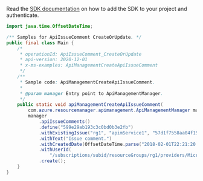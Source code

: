 Read the [SDK documentation](https://github.com/Azure/azure-sdk-for-java/blob/azure-resourcemanager-apimanagement_1.0.0-beta.2/sdk/apimanagement/azure-resourcemanager-apimanagement/README.md) on how to add the SDK to your project and authenticate.

```java
import java.time.OffsetDateTime;

/** Samples for ApiIssueComment CreateOrUpdate. */
public final class Main {
    /*
     * operationId: ApiIssueComment_CreateOrUpdate
     * api-version: 2020-12-01
     * x-ms-examples: ApiManagementCreateApiIssueComment
     */
    /**
     * Sample code: ApiManagementCreateApiIssueComment.
     *
     * @param manager Entry point to ApiManagementManager.
     */
    public static void apiManagementCreateApiIssueComment(
        com.azure.resourcemanager.apimanagement.ApiManagementManager manager) {
        manager
            .apiIssueComments()
            .define("599e29ab193c3c0bd0b3e2fb")
            .withExistingIssue("rg1", "apimService1", "57d1f7558aa04f15146d9d8a", "57d2ef278aa04f0ad01d6cdc")
            .withText("Issue comment.")
            .withCreatedDate(OffsetDateTime.parse("2018-02-01T22:21:20.467Z"))
            .withUserId(
                "/subscriptions/subid/resourceGroups/rg1/providers/Microsoft.ApiManagement/service/apimService1/users/1")
            .create();
    }
}
```
